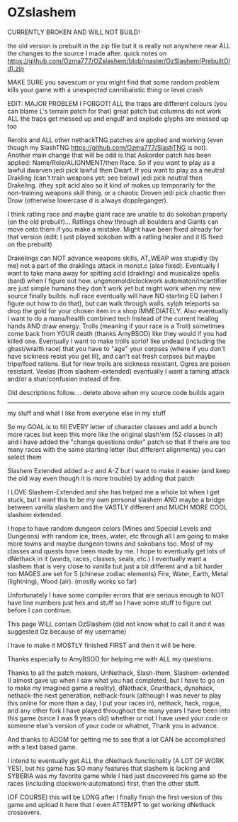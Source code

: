 # OZslashem

CURRENTLY BROKEN AND WILL NOT BUILD!

the old version is prebuilt in the zip file but it is really not anywhere near ALL the changes to the source I made after.
quick notes on https://github.com/Ozma777/OZslashem/blob/master/OzSlashem(PrebuiltOld).zip

MAKE SURE you savescum or you might find that some random problem kills your game with a unexpected cannibalistic thing or level crash

EDIT: MAJOR PROBLEM I FORGOT! ALL the traps are different colours (you can blame L's terrain patch for that)
great patch but columns do not work ALL the traps get messed up and engulf and explode glyphs are messed up too

Rerolls and ALL other nethackTNG patches are applied and working (even though my SlashTNG https://github.com/Ozma777/SlashTNG is not).
Another main change that will be odd is that Askorder patch has been applied:
Name/Role/ALIGNMENT/then Race.
So if you want to play as a lawful dwarven jedi pick lawful then Dwarf.
If you want to play as a neutral Drakling (can't train weapons yet: see below) jedi pick neutral then Drakeling.
(they spit acid also so it kind of makes up temporarily for the non-training weapons skill thing.
or a chaotic Droven jedi pick chaotic then Drow (otherwise lowercase d is always doppleganger).

I think ratling race and maybe giant race are unable to do sokoban properly (on the old prebuilt)...
Ratlings chew through all boulders and Giants can move onto them if you make a mistake. 
Might have been fixed already for that version (edit: I just played sokoban with a ratling healer and it IS fixed on the prebuilt)

Drakelings can NOT advance weapons skills, AT_WEAP was stupidly (by me) not a part of the draklings attack in monst.c (also fixed).
Eventually I want to take mana away for spitting acid (drakling) and musicalize spells (bard) when I figure out how.
ungenomold/clockwork automaton/incantifier are just simple humans they don't work yet but might work when my new source finally builds.
null race eventually will have NO starting EQ (when I figure out how to do that), but can walk through walls.
sylph teleports so drop the gold for your chosen item in a shop IMMEDIATELY. Also eventually I want to do a mana/health combined tech
Instead of the current healing hands AND draw energy.
Trolls (meaning if your race is a Troll) sometimes come back from YOUR death (thanks AmyBSOD) like they would if you had killed one.
Eventually I want to make trolls sortof like undead (including the ghast/wraith race) that you have to "age" your corpses (where if you 
don't have sickness resist you get Ill), and can't eat fresh corpses but maybe tripe/food rations. 
But for now trolls are sickness resistant.
Ogres are poison resistant.
Veelas (from slashem-extended) eventually I want a taming attack and/or a stun/confusion instead of fire.

Old descriptions follow.... delete above when my source code builds again
_____________________________________________________________________________________________________________
my stuff and what I like from everyone else in my stuff

So my GOAL is to fill EVERY letter of character classes and add a bunch more races but keep this more like the original slash'em
(52 classes in all) and I have added the "change questions order" patch so that if there are too many races with the same
starting letter (but different alignments) you can select them

Slashem Extended added a-z and A-Z but I want to make it easier (and keep the old way even though it is more trouble) by
adding that patch

I LOVE Slashem-Extended and she has helped me a whole lot when I get stuck, but I want this to be my own personal slashem
AND maybe a bridge between vanilla slashem and the VASTLY different and MUCH MORE COOL slashem extended.

I hope to have random dungeon colors (Mines and Special Levels and Dungeons) with random ice, trees, water, etc through all
I am going to make more towns and maybe dungeon towns and sokobans too.
Most of my classes and quests have been made by me.
I hope to eventually get lots of dNethack in it (wards, races, classes, seals, etc.)
I eventually want a slashem that is very close to vanilla but just a bit different and a bit harder too
MAGES are set for 5 (chinese zodiac elements) Fire, Water, Earth, Metal (lightning), Wood (air). (mostly works so far)

Unfortunately I have some compiler errors that are serious enough to NOT have line numbers just hex and stuff so I have some stuff
to figure out before I can continue.

This page WILL contain OzSlashem (did not know what to call it and it was suggested Oz because of my username)

I have to make it MOSTLY finished FIRST and then it will be here.

Thanks especially to AmyBSOD for helping me with ALL my questions.

Thanks to all the patch makers, UnNethack, Slash-them, Slashem-extended (I almost gave up when I saw what you had completed, but I have to go on to make my imagined game a reality), dNethack, Grunthack, dynahack, nethack-the next generation, nethack-fourk (although I was never to play this online for more than a day, I put your races in), nethack, hack, rogue, and any other fork I have played throughout the many years I have been into this game (since I was 9 years old) whether or not I have used your code or someone else's version of your code or whatnot, Thank you in advance.

And thanks to ADOM for getting me to see that a lot CAN be accomplished with a text based game.

I intend to eventually get ALL the dNethack functionality (A LOT OF WORK YES), but his game has SO many features that slashem is lacking and SYBERIA was my favorite game while I had just discovered his game so the races (including clockwork-automatons) first, then the other stuff.

(OF COURSE) this will be LONG after I finally finish the first version of this game and upload it here that I even ATTEMPT to get working dNethack crossovers.
